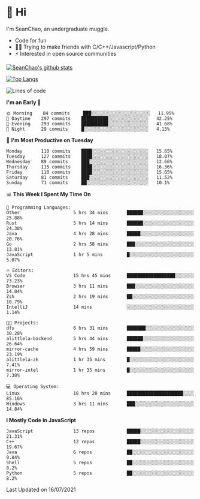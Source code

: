 # 👋 Hi
I'm SeanChao, an undergraduate muggle.

- Code for fun
- 👨‍💻 Trying to make friends with C/C++/Javascript/Python
- ⚡ Interested in open source communities

[![SeanChao's github stats](https://i-github-readme-stats.vercel.app/api?username=seanchao&show_icons=true)](https://github.com/anuraghazra/github-readme-stats)

[![Top Langs](https://i-github-readme-stats.vercel.app/api/top-langs/?username=seanchao&layout=compact)](https://github.com/anuraghazra/github-readme-stats)

<!--START_SECTION:waka-->
![Lines of code](https://img.shields.io/badge/From%20Hello%20World%20I%27ve%20Written-1.6%20million%20lines%20of%20code-blue)

**I'm an Early 🐤** 

```text
🌞 Morning    84 commits     ███░░░░░░░░░░░░░░░░░░░░░░   11.95% 
🌆 Daytime    297 commits    ██████████░░░░░░░░░░░░░░░   42.25% 
🌃 Evening    293 commits    ██████████░░░░░░░░░░░░░░░   41.68% 
🌙 Night      29 commits     █░░░░░░░░░░░░░░░░░░░░░░░░   4.13%

```
📅 **I'm Most Productive on Tuesday** 

```text
Monday       110 commits    ████░░░░░░░░░░░░░░░░░░░░░   15.65% 
Tuesday      127 commits    ████░░░░░░░░░░░░░░░░░░░░░   18.07% 
Wednesday    89 commits     ███░░░░░░░░░░░░░░░░░░░░░░   12.66% 
Thursday     115 commits    ████░░░░░░░░░░░░░░░░░░░░░   16.36% 
Friday       110 commits    ████░░░░░░░░░░░░░░░░░░░░░   15.65% 
Saturday     81 commits     ███░░░░░░░░░░░░░░░░░░░░░░   11.52% 
Sunday       71 commits     ██░░░░░░░░░░░░░░░░░░░░░░░   10.1%

```


📊 **This Week I Spent My Time On** 

```text
💬 Programming Languages: 
Other                    5 hrs 34 mins       ██████░░░░░░░░░░░░░░░░░░░   25.88% 
Rust                     5 hrs 14 mins       ██████░░░░░░░░░░░░░░░░░░░   24.38% 
Java                     4 hrs 28 mins       █████░░░░░░░░░░░░░░░░░░░░   20.76% 
Go                       2 hrs 58 mins       ███░░░░░░░░░░░░░░░░░░░░░░   13.81% 
JavaScript               1 hr 5 mins         █░░░░░░░░░░░░░░░░░░░░░░░░   5.07%

🔥 Editors: 
VS Code                  15 hrs 45 mins      ██████████████████░░░░░░░   73.23% 
Browser                  3 hrs 11 mins       ███░░░░░░░░░░░░░░░░░░░░░░   14.84% 
Zsh                      2 hrs 19 mins       ██░░░░░░░░░░░░░░░░░░░░░░░   10.79% 
IntelliJ                 14 mins             ░░░░░░░░░░░░░░░░░░░░░░░░░   1.14%

🐱‍💻 Projects: 
dfs                      6 hrs 31 mins       ███████░░░░░░░░░░░░░░░░░░   30.28% 
alittlela-backend        5 hrs 44 mins       ██████░░░░░░░░░░░░░░░░░░░   26.64% 
mirror-cache             4 hrs 59 mins       █████░░░░░░░░░░░░░░░░░░░░   23.19% 
alittlela-zk             1 hr 35 mins        █░░░░░░░░░░░░░░░░░░░░░░░░   7.41% 
mirror-intel             1 hr 35 mins        █░░░░░░░░░░░░░░░░░░░░░░░░   7.38%

💻 Operating System: 
Linux                    18 hrs 20 mins      █████████████████████░░░░   85.16% 
Windows                  3 hrs 11 mins       ███░░░░░░░░░░░░░░░░░░░░░░   14.84%

```

**I Mostly Code in JavaScript** 

```text
JavaScript               13 repos            █████░░░░░░░░░░░░░░░░░░░░   21.31% 
C++                      12 repos            █████░░░░░░░░░░░░░░░░░░░░   19.67% 
Java                     6 repos             ██░░░░░░░░░░░░░░░░░░░░░░░   9.84% 
Shell                    5 repos             ██░░░░░░░░░░░░░░░░░░░░░░░   8.2% 
Python                   5 repos             ██░░░░░░░░░░░░░░░░░░░░░░░   8.2%

```



 Last Updated on 16/07/2021
<!--END_SECTION:waka-->
